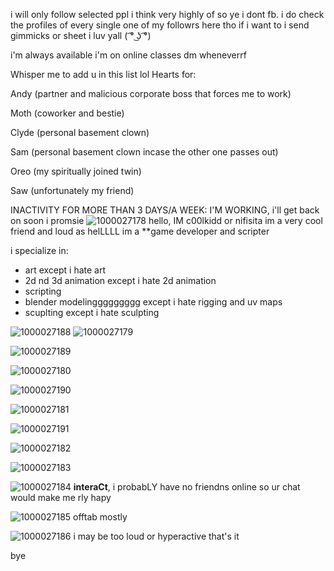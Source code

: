 i will only follow selected ppl i think very highly of so ye i dont fb. i do check the profiles of every single one of my followrs here tho if i want to i send gimmicks or sheet i luv yall (⁠ ͡⁠°⁠ ͜⁠ʖ⁠ ͡⁠°⁠)

i'm always available i'm on online classes dm wheneverrf

Whisper me to add u in this list lol
Hearts for:

Andy (partner and malicious corporate boss that forces me to work)

Moth (coworker and bestie)

Clyde (personal basement clown)

Sam (personal basement clown incase the other one passes out)

Oreo (my spiritually joined twin)

Saw (unfortunately my friend)


INACTIVITY FOR MORE THAN 3 DAYS/A WEEK: I'M WORKING, i'll get back on soon i promsie
![1000027178](https://github.com/user-attachments/assets/6cb9e4c3-aa51-4754-a720-8a58294d1b6e)
hello, IM c00lkidd or nifisita im a very cool friend and loud as helLLLL
im a **game developer and scripter

i specialize in:
* art except i hate art
* 2d nd 3d animation except i hate 2d animation
* scripting
* blender modelinggggggggg except i hate rigging and uv maps
* scuplting except i hate sculpting

![1000027188](https://github.com/user-attachments/assets/777943bc-9113-44cb-a800-ad965079d4b2)
![1000027179](https://github.com/user-attachments/assets/6bbbccb0-dda6-4ef8-aaf1-25fb6cee44f1)


![1000027189](https://github.com/user-attachments/assets/89b8f0f7-6e07-413d-8317-9f933d9a95ce)

![1000027180](https://github.com/user-attachments/assets/0fd3f7a2-b86e-4012-b9ea-4eb9650261d7)


![1000027190](https://github.com/user-attachments/assets/5e1931b5-f60a-486e-ba56-822abdb47838)

![1000027181](https://github.com/user-attachments/assets/760546e7-1528-49be-a8bc-cee97d215c14)


![1000027191](https://github.com/user-attachments/assets/33b3581f-26b0-4434-88c3-6d669589ce11)

![1000027182](https://github.com/user-attachments/assets/d5f5cf2d-5006-4e32-91d2-ce738acbf174)


![1000027183](https://github.com/user-attachments/assets/dc972f48-4437-4b73-a652-959e95d5a0be)

![1000027184](https://github.com/user-attachments/assets/95a601db-f488-4fc9-aa3f-82fdc5bcbd3f)
**interaCt**, i probabLY have no friendns online so ur chat would make me rly hapy

![1000027185](https://github.com/user-attachments/assets/9380d99d-d94c-4c36-9e16-1f6050853b79)
offtab mostly

![1000027186](https://github.com/user-attachments/assets/c888d00f-ec28-44c8-921a-c471c69c8a79)
i may be too loud or hyperactive that's it

bye
